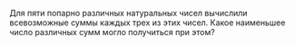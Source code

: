 Для пяти попарно различных натуральных чисел вычислили всевозможные суммы каждых трех из этих чисел. Какое наименьшее число различных сумм могло получиться при этом?